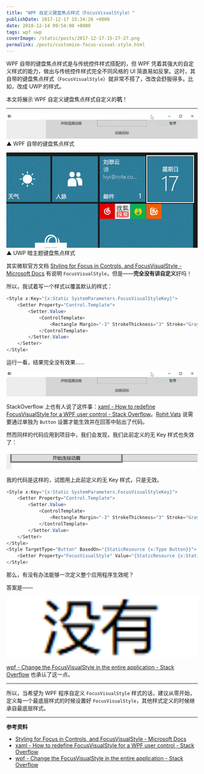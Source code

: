 ```yaml
---
title: "WPF 自定义键盘焦点样式（FocusVisualStyle）"
publishDate: 2017-12-17 15:34:26 +0800
date: 2018-12-14 09:54:00 +0800
tags: wpf uwp
coverImage: /static/posts/2017-12-17-15-27-27.png
permalink: /posts/customize-focus-visual-style.html
---
```


WPF 自带的键盘焦点样式是与传统控件样式搭配的，但 WPF 凭着其强大的自定义样式的能力，做出与传统控件样式完全不同风格的 UI 简直易如反掌。这时，其自带的键盘焦点样式（`FocusVisualStyle`）就非常不搭了，改改会舒服得多。比如，改成 UWP 的样式。

本文将展示 WPF 自定义键盘焦点样式自定义的**坑**！

---

![WPF 自带的键盘焦点样式](/static/posts/2017-12-17-wpf-default-focus-visual-style.gif)  
▲ WPF 自带的键盘焦点样式

![UWP 暗主题键盘焦点样式](/static/posts/2017-12-17-uwp-dark-focus-visual-style.gif)  
▲ UWP 暗主题键盘焦点样式

其实微软官方文档 [Styling for Focus in Controls, and FocusVisualStyle - Microsoft Docs](https://docs.microsoft.com/en-us/dotnet/framework/wpf/advanced/styling-for-focus-in-controls-and-focusvisualstyle?wt.mc_id=MVP) 有说明 `FocusVisualStyle`，但是——**完全没有讲自定义**好吗！

所以，我试着写一个样式以覆盖默认的样式：

```csharp
<Style x:Key="{x:Static SystemParameters.FocusVisualStyleKey}">
    <Setter Property="Control.Template">
        <Setter.Value>
            <ControlTemplate>
                <Rectangle Margin="-3" StrokeThickness="3" Stroke="Gray" SnapsToDevicePixels="true"/>
            </ControlTemplate>
        </Setter.Value>
    </Setter>
</Style>
```

运行一看，结果完全没有效果……

![完全没有效果](/static/posts/2017-12-17-wpf-default-focus-visual-style.gif)

StackOverflow 上也有人说了这件事：[xaml - How to redefine FocusVisualStyle for a WPF user control - Stack Overflow](https://stackoverflow.com/questions/29101942/how-to-redefine-focusvisualstyle-for-a-wpf-user-control)。[Rohit Vats](https://stackoverflow.com/users/632337/rohit-vats) 说需要通过单独为 `Button` 设置才能生效并在回答中贴出了代码。

然而同样的代码应用到项目中，我们会发现，我们此前定义的无 Key 样式也失效了：

![样式失效](/static/posts/2017-12-17-15-27-27.png)

我的代码是这样的，试图用上此前定义的无 Key 样式，只是无效。

```csharp
<Style x:Key="{x:Static SystemParameters.FocusVisualStyleKey}">
    <Setter Property="Control.Template">
        <Setter.Value>
            <ControlTemplate>
                <Rectangle Margin="-3" StrokeThickness="3" Stroke="Gray" SnapsToDevicePixels="true"/>
            </ControlTemplate>
        </Setter.Value>
    </Setter>
</Style>
<Style TargetType="Button" BasedOn="{StaticResource {x:Type Button}}">
    <Setter Property="FocusVisualStyle" Value="{StaticResource {x:Static SystemParameters.FocusVisualStyleKey}}"/>
</Style>
```

那么，有没有办法能够一次定义整个应用程序生效呢？

答案是——

![没有](/static/posts/2017-12-17-15-32-09.png)

[wpf - Change the FocusVisualStyle in the entire application - Stack Overflow](https://stackoverflow.com/questions/1879526/change-the-focusvisualstyle-in-the-entire-application) 也承认了这一点。

---

所以，当希望为 WPF 程序自定义 `FocusVisualStyle` 样式的话，建议从零开始，定义每一个最底层样式的时候设置好 `FocusVisualStyle`，其他样式定义的时候继承自最底层样式。

---

**参考资料**

- [Styling for Focus in Controls, and FocusVisualStyle - Microsoft Docs](https://docs.microsoft.com/en-us/dotnet/framework/wpf/advanced/styling-for-focus-in-controls-and-focusvisualstyle?wt.mc_id=MVP)
- [xaml - How to redefine FocusVisualStyle for a WPF user control - Stack Overflow](https://stackoverflow.com/questions/29101942/how-to-redefine-focusvisualstyle-for-a-wpf-user-control)
- [wpf - Change the FocusVisualStyle in the entire application - Stack Overflow](https://stackoverflow.com/questions/1879526/change-the-focusvisualstyle-in-the-entire-application)


